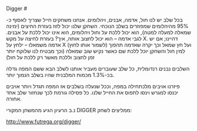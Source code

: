 <div dir=”rtl”>

Digger #


בכל שלב יש לנו חול, אדמה, אבנים, ויהלומים.
אנחנו משחקים חייל שצריך לאסוף כ- 95% מהיהלומים שמפוזרים בשלב הנוכחי.
השחקן שלנו יכול לזוז בעזרת החיצים (ימינה שמאלה למעלה למטה), הוא יכול ללכת על וחול ויהלומים, הוא אינו יכול ללכת על אבנים.
לגבי אדמה – הוא יכול לחצוב אותה, איך? בעזרת לחיצה על מקש X.
דהיינו; אם יש אדמה משמאלו – ילחץ על X (לשמור אותו לחוץ) ועל חץ שמאל וכך יקרה שאדמה תהפוך למין חול והשחקן יוכל ללכת שם כאשר נקיש שוב שמאלה (וכך מבטיח לנו שלוקח יותר זמן לחצוב וללכת מאשר רק ללכת על חול)

השלבים נבנים רנדומלית, כל שלב שעוברים מעביר אותנו לשלב הבא ששם המפה גדלה בכ-1.3% מכמות המלבנית שהיו בשלב הנמוך יותר. 

פיזרנו אויבים מלכתחילה במפה, וככל שנעלה בשלבים אז המפה תגדל ויותר אויבים יכנסו למגרש וינסו לתפוס את החייל שלנו.
כל פסילה גורמת לכך שנחזור שלב אחד אחורה.

נ.ב הרעיון הגיע מהמשחן המקורי DIGGER
ממליצים לשחק: 

http://www.futrega.org/digger/

</div>
